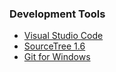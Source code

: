 ### Development Tools
* [Visual Studio Code](https://code.visualstudio.com/)
* [SourceTree 1.6](https://www.sourcetreeapp.com/)
* [Git for Windows](https://git-for-windows.github.io/)
